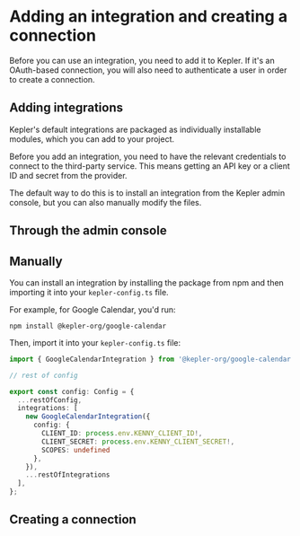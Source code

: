 # Adding an integration and creating a connection 

Before you can use an integration, you need to add it to Kepler. If it's an OAuth-based connection, you will also need to authenticate a user in order to create a connection.

## Adding integrations 

Kepler's default integrations are packaged as individually installable modules, which you can add to your project.

Before you add an integration, you need to have the relevant credentials to connect to the third-party service. This means getting an API key or a client ID and secret from the provider.

The default way to do this is to install an integration from the Kepler admin console, but you can also manually modify the files.

## Through the admin console

<!-- TODO: Add gif -->

## Manually

You can install an integration by installing the package from npm and then importing it into your `kepler-config.ts` file.

For example, for Google Calendar, you'd run:

`npm install @kepler-org/google-calendar`

Then, import it into your `kepler-config.ts` file:

```ts
import { GoogleCalendarIntegration } from '@kepler-org/google-calendar';

// rest of config

export const config: Config = {
  ...restOfConfig,
  integrations: [
    new GoogleCalendarIntegration({
      config: {
        CLIENT_ID: process.env.KENNY_CLIENT_ID!,
        CLIENT_SECRET: process.env.KENNY_CLIENT_SECRET!,
        SCOPES: undefined
      },
    }),
    ...restOfIntegrations
  ],
}; 
```

## Creating a connection

<!-- TODO: Add docs -->